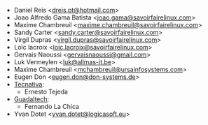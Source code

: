 - Daniel Reis \<<dreis.pt@hotmail.com>\>
- Joao Alfredo Gama Batista \<<joao.gama@savoirfairelinux.com>\>
- Maxime Chambreuil \<<maxime.chambreuil@savoirfairelinux.com>\>
- Sandy Carter \<<sandy.carter@savoirfairelinux.com>\>
- Virgil Dupras \<<virgil.dupras@savoirfairelinux.com>\>
- Loïc lacroix \<<loic.lacroix@savoirfairelinux.com>\>
- Gervais Naoussi \<<gervaisnaoussi@gmail.com>\>
- Luk Vermeylen \<<luk@allmas-it.be>\>
- Maxime Chambreuil \<<mchambreuil@ursainfosystems.com>\>
- Eugen Don \<<eugen.don@don-systems.de>\>
- [Tecnativa](https://www.tecnativa.com):
  - Ernesto Tejeda
- [Guadaltech](https://www.guadaltech.es):
  - Fernando La Chica
- Yvan Dotet \<<yvan.dotet@logicasoft.eu>\>
